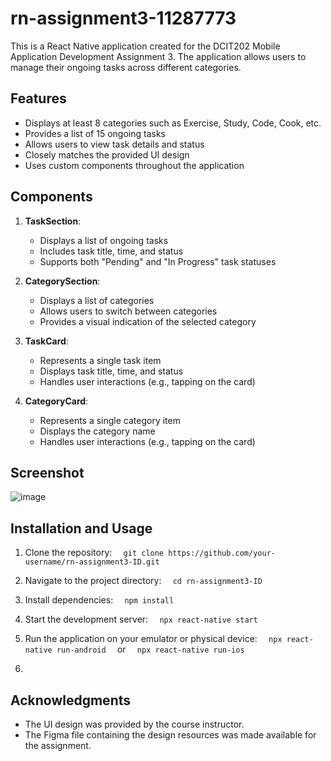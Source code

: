 # rn-assignment3-11287773

This is a React Native application created for the DCIT202 Mobile Application Development Assignment 3. The application allows users to manage their ongoing tasks across different categories.

## Features

- Displays at least 8 categories such as Exercise, Study, Code, Cook, etc.
- Provides a list of 15 ongoing tasks
- Allows users to view task details and status
- Closely matches the provided UI design
- Uses custom components throughout the application

## Components

1. **TaskSection**:
   - Displays a list of ongoing tasks
   - Includes task title, time, and status
   - Supports both "Pending" and "In Progress" task statuses

2. **CategorySection**:
   - Displays a list of categories
   - Allows users to switch between categories
   - Provides a visual indication of the selected category

3. **TaskCard**:
   - Represents a single task item
   - Displays task title, time, and status
   - Handles user interactions (e.g., tapping on the card)

4. **CategoryCard**:
   - Represents a single category item
   - Displays the category name
   - Handles user interactions (e.g., tapping on the card)

## Screenshot
![image](https://github.com/Joenick316/rn-assignment3-11287773/assets/152196135/dfd761a4-d378-483f-9d63-cb328c36f6f5)



## Installation and Usage

1. Clone the repository:   ```   git clone https://github.com/your-username/rn-assignment3-ID.git   ```

2. Navigate to the project directory:   ```   cd rn-assignment3-ID   ```

3. Install dependencies:   ```   npm install   ```

4. Start the development server:   ```   npx react-native start   ```

5. Run the application on your emulator or physical device:   ```   npx react-native run-android   ```   or   ```   npx react-native run-ios   ```
6. 

## Acknowledgments

- The UI design was provided by the course instructor.
- The Figma file containing the design resources was made available for the assignment.

